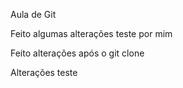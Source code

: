 Aula de Git 

Feito algumas alterações teste por mim

Feito alterações após o git clone

Alterações teste